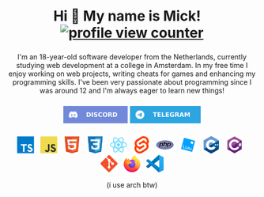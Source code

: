<h1 align="center">Hi 👋 My name is Mick!&nbsp;&nbsp;&nbsp;<a href="https://github.com/antonkomarev/github-profile-views-counter"><img src="https://komarev.com/ghpvc/?username=Spoorloos" alt="profile view counter"></a></h1>

###

<p align="center">I'm an 18-year-old software developer from the Netherlands, currently studying web development at a college in Amsterdam. In my free time I enjoy working on web projects, writing cheats for games and enhancing my programming skills. I've been very passionate about programming since I was around 12 and I'm always eager to learn new things!</p>

###

<div align="center">
    <a href="https://discord.com/users/953720095811719208"><img src="imgs/discord.svg" height="35" alt="discord"></a>
    <a href="https://t.me/notspoorloos"><img src="imgs/telegram.svg" height="35" alt="telegram"></a>
</div>

###

<div align="center">
    <a href="https://www.typescriptlang.org/"><img src="imgs/typescript.svg" height="35" alt="typescript"><img width="8"></a>
    <a href="https://developer.mozilla.org/en-US/docs/Web/JavaScript"><img src="imgs/javascript.svg" height="35" alt="javascript"><img width="8"></a>
    <a href="https://developer.mozilla.org/en-US/docs/Web/HTML"><img src="imgs/html5.svg" height="35" alt="html5"><img width="8"></a>
    <a href="https://developer.mozilla.org/en-US/docs/Web/CSS"><img src="imgs/css3.svg" height="35" alt="css3"><img width="8"></a>
    <a href="https://react.dev"><img src="imgs/react.svg" height="35" alt="react"><img width="8"></a>
    <a href="https://svelte.dev/"><img src="imgs/svelte.svg" height="35" alt="svelte"><img width="8"></a>
    <a href="https://www.php.net/"><img src="imgs/php.svg" height="35" alt="php"><img width="8"></a>
    <a href="https://luau.org/"><img src="imgs/luau.svg" height="35" alt="luau"><img width="8"></a>
    <a href="https://www.w3schools.com/cpp/"><img src="imgs/cplusplus.svg" height="35" alt="cplusplus"><img width="8"></a>
    <a href="https://www.w3schools.com/cs/"><img src="imgs/csharp.svg" height="35" alt="csharp"><img width="8"></a>
    <a href="https://git-scm.com/"><img src="imgs/git.svg" height="35" alt="git"><img width="8"></a>
    <a href="https://www.mozilla.org/en-US/firefox/"><img src="imgs/firefox.svg" height="35" alt="firefox"><img width="8"></a>
    <a href="https://code.visualstudio.com/"><img src="imgs/vscode.svg" height="35" alt="vscode"></a>
</div>

<p align="center">(i use arch btw)</p>
